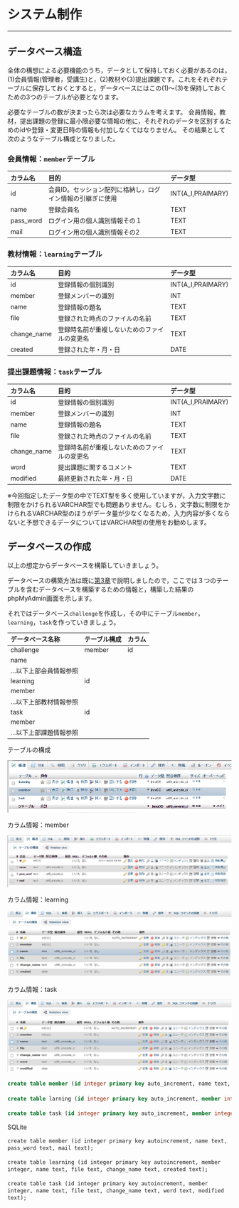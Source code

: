 # システム制作

------

## データベース構造

全体の構想による必要機能のうち，データとして保持しておく必要があるのは，(1)会員情報(管理者，受講生)と，(2)教材や(3)提出課題です。これをそれぞれテーブルに保存しておくとすると，データベースにはこの(1)～(3)を保持しておくための3つのテーブルが必要となります。

必要なテーブルの数が決まったら次は必要なカラムを考えます。 会員情報，教材，提出課題の登録に最小限必要な情報の他に，それぞれのデータを区別するためのidや登録・変更日時の情報も付加しなくてはなりません。 その結果として次のようなテーブル構成となりました。

### 会員情報：`member`テーブル

| カラム名  | 目的                                                       | データ型          |
| :-------- | :--------------------------------------------------------- | :---------------- |
| id        | 会員ID。セッション配列に格納し，ログイン情報の引継ぎに使用 | INT(A_I,PRAIMARY) |
| name      | 登録会員名                                                 | TEXT              |
| pass_word | ログイン用の個人識別情報その１                             | TEXT              |
| mail      | ログイン用の個人識別情報その2                              | TEXT              |

### 教材情報：`learning`テーブル

| カラム名    | 目的                                         | データ型          |
| :---------- | :------------------------------------------- | :---------------- |
| id          | 登録情報の個別識別                           | INT(A_I,PRAIMARY) |
| member      | 登録メンバーの識別                           | INT               |
| name        | 登録情報の題名                               | TEXT              |
| file        | 登録された時点のファイルの名前               | TEXT              |
| change_name | 登録時名前が重複しないためのファイルの変更名 | TEXT              |
| created     | 登録された年・月・日                         | DATE              |

### 提出課題情報：`task`テーブル

| カラム名    | 目的                                         | データ型          |
| :---------- | :------------------------------------------- | :---------------- |
| id          | 登録情報の個別識別                           | INT(A_I,PRAIMARY) |
| member      | 登録メンバーの識別                           | INT               |
| name        | 登録情報の題名                               | TEXT              |
| file        | 登録された時点のファイルの名前               | TEXT              |
| change_name | 登録時名前が重複しないためのファイルの変更名 | TEXT              |
| word        | 提出課題に関するコメント                     | TEXT              |
| modified    | 最終更新された年・月・日                     | DATE              |



※今回指定したデータ型の中でTEXT型を多く使用していますが，入力文字数に制限をかけられるVARCHAR型でも問題ありません。むしろ，文字数に制限をかけられるVARCHAR型のほうがデータ量が少なくなるため，入力内容が多くならないと予想できるデータについてはVARCHAR型の使用をお勧めします。

## データベースの作成

以上の想定からデータベースを構築していきましょう。

データベースの構築方法は既に[第3章](http://cs-tklab.na-inet.jp/phpdb/Chapter3/)で説明しましたので，ここでは３つのテーブルを含むデータベースを構築するための情報と，構築した結果のphpMyAdmin画面を示します。

それではデータベース`challenge`を作成し，その中にテーブル`member`，`learning`，`task`を作っていきましょう。

| データベース名称      | テーブル構成 | カラム |
| :-------------------- | :----------- | :----- |
| challenge             | member       | id     |
| name                  |              |        |
| …以下上部会員情報参照 |              |        |
| learning              | id           |        |
| member                |              |        |
| …以下上部教材情報参照 |              |        |
| task                  | id           |        |
| member                |              |        |
| …以下上部課題情報参照 |              |        |

テーブルの構成

[![img](02_database.assets/system2-1.PNG)](http://cs-tklab.na-inet.jp/phpdb/Chapter5/fig/system2-1.PNG)



カラム情報：member

[![img](02_database.assets/system2-2.PNG)](http://cs-tklab.na-inet.jp/phpdb/Chapter5/fig/system2-2.PNG)



カラム情報：learning

[![img](02_database.assets/system2-3.PNG)](http://cs-tklab.na-inet.jp/phpdb/Chapter5/fig/system2-3.PNG)



カラム情報：task

[![img](02_database.assets/system2-4.PNG)](http://cs-tklab.na-inet.jp/phpdb/Chapter5/fig/system2-4.PNG)



```sql
create table member (id integer primary key auto_increment, name text, pass_word text, mail text);

create table larning (id integer primary key auto_increment, member integer, name text, file text, change_name text, created date);

create table task (id integer primary key auto_increment, member integer, name text, file text, change_name text, word text, modified date);
```



SQLite

```sqlite
create table member (id integer primary key autoincrement, name text, pass_word text, mail text);

create table learning (id integer primary key autoincrement, member integer, name text, file text, change_name text, created text);

create table task (id integer primary key autoincrement, member integer, name text, file text, change_name text, word text, modified text);
```

